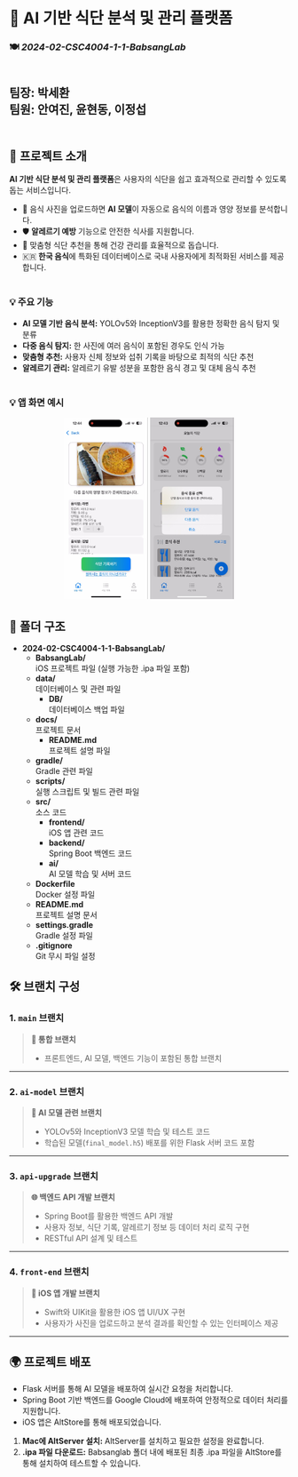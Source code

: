 # 🌟 **AI 기반 식단 분석 및 관리 플랫폼**  
### 🍽️ *2024-02-CSC4004-1-1-BabsangLab*<br><br>

**팀장:** 박세환<br>
**팀원:** 안여진, 윤현동, 이정섭<br><br>
---
## 📖 **프로젝트 소개**
**AI 기반 식단 분석 및 관리 플랫폼**은 사용자의 식단을 쉽고 효과적으로 관리할 수 있도록 돕는 서비스입니다.  
- 📸 음식 사진을 업로드하면 **AI 모델**이 자동으로 음식의 이름과 영양 정보를 분석합니다.  
- 🛡️ **알레르기 예방** 기능으로 안전한 식사를 지원합니다.  
- 🥗 맞춤형 식단 추천을 통해 건강 관리를 효율적으로 돕습니다.  
- 🇰🇷 **한국 음식**에 특화된 데이터베이스로 국내 사용자에게 최적화된 서비스를 제공합니다.<br><br>
### 💡 **주요 기능**
- **AI 모델 기반 음식 분석:** YOLOv5와 InceptionV3를 활용한 정확한 음식 탐지 및 분류  
- **다중 음식 탐지:** 한 사진에 여러 음식이 포함된 경우도 인식 가능  
- **맞춤형 추천:** 사용자 신체 정보와 섭취 기록을 바탕으로 최적의 식단 추천  
- **알레르기 관리:** 알레르기 유발 성분을 포함한 음식 경고 및 대체 음식 추천<br><br>  
### 💡 **앱 화면 예시**
<p align="center">
  <img src="https://github.com/CSID-DGU/2024-02-CSC4004-1-1-BabsangLab/blob/main/docs/image1.jpg" alt="앱 메인 화면" width="30%" />
  <img src="https://github.com/CSID-DGU/2024-02-CSC4004-1-1-BabsangLab/blob/main/docs/image2.jpg" alt="앱 결과 화면" width="30%" />
</p>

## 📂 **폴더 구조**

- **2024-02-CSC4004-1-1-BabsangLab/**
  - **BabsangLab/**  
    iOS 프로젝트 파일 (실행 가능한 .ipa 파일 포함)
  - **data/**  
    데이터베이스 및 관련 파일
    - **DB/**  
      데이터베이스 백업 파일
  - **docs/**  
    프로젝트 문서
    - **README.md**  
      프로젝트 설명 파일
  - **gradle/**  
    Gradle 관련 파일
  - **scripts/**  
    실행 스크립트 및 빌드 관련 파일
  - **src/**  
    소스 코드
    - **frontend/**  
      iOS 앱 관련 코드
    - **backend/**  
      Spring Boot 백엔드 코드
    - **ai/**  
      AI 모델 학습 및 서버 코드
  - **Dockerfile**  
    Docker 설정 파일
  - **README.md**  
    프로젝트 설명 문서
  - **settings.gradle**  
    Gradle 설정 파일
  - **.gitignore**  
    Git 무시 파일 설정

## 🛠️ **브랜치 구성**
### **1. `main` 브랜치**  
> **📌 통합 브랜치**  
> - 프론트엔드, AI 모델, 백엔드 기능이 포함된 통합 브랜치  
---
### **2. `ai-model` 브랜치**  
> **📸 AI 모델 관련 브랜치**  
> - YOLOv5와 InceptionV3 모델 학습 및 테스트 코드  
> - 학습된 모델(`final_model.h5`) 배포를 위한 Flask 서버 코드 포함  
---
### **3. `api-upgrade` 브랜치**  
> **🌐 백엔드 API 개발 브랜치**  
> - Spring Boot를 활용한 백엔드 API 개발  
> - 사용자 정보, 식단 기록, 알레르기 정보 등 데이터 처리 로직 구현  
> - RESTful API 설계 및 테스트  
---
### **4. `front-end` 브랜치**  
> **📱 iOS 앱 개발 브랜치**  
> - Swift와 UIKit을 활용한 iOS 앱 UI/UX 구현  
> - 사용자가 사진을 업로드하고 분석 결과를 확인할 수 있는 인터페이스 제공  
---
## 🌍 **프로젝트 배포**
 
- Flask 서버를 통해 AI 모델을 배포하여 실시간 요청을 처리합니다.  
- Spring Boot 기반 백엔드를 Google Cloud에 배포하여 안정적으로 데이터 처리를 지원합니다.  
- iOS 앱은 AltStore를 통해 배포되었습니다. 

1. **Mac에 AltServer 설치:** AltServer를 설치하고 필요한 설정을 완료합니다.  
2. **.ipa 파일 다운로드:** Babsanglab 폴더 내에 배포된 최종 .ipa 파일을 AltStore를 통해 설치하여 테스트할 수 있습니다.

